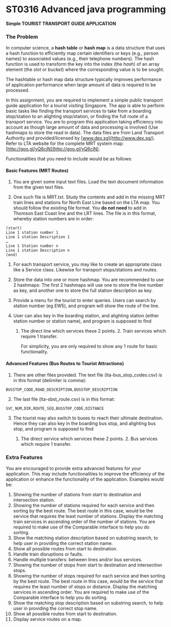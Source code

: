 

# ST0316 Advanced java programming

**Simple TOURIST TRANSPORT GUIDE APPLICATION**

### The Problem

In computer science, a **hash table** or **hash map** is a data structure that uses a hash function to efficiently map certain identifiers or keys (e.g., person names) to associated values (e.g., their telephone numbers). The hash function is used to transform the key into the index (the _hash_) of an array element (the _slot_ or _bucket_) where the corresponding value is to be sought.

The hashtable or hash map data structure typically improves performance of application performance when large amount of data is required to be processed.

In this assignment, you are required to implement a simple public transport guide application for a tourist visiting Singapore. The app is able to perform basic tasks like finding the transport services to take from a boarding stop/station to an alighting stop/station, or finding the full route of a transport service. You are to program this application taking efficiency into account as though large amount of data and processing is involved (Use hashmaps to store the read in data). The data files are from Land Transport Authority and provided/licensed by [www.dex.sg](http://www.dex.sg/).  Refer to LTA website for the complete MRT system map: [http://goo.gl/yQ6ciN](http://goo.gl/yQ6ciN).

Functionalities that you need to include would be as follows:

#### Basic Features (MRT Routes)

1. You are given some input text files. Load the text document information from the given text files.

2. One such file is MRT.txt. Study the contents and add in the missing MRT train lines and stations for North East Line based on the LTA map. You should follow the existing file format. You **do not need** to add in Thomson East Coast line and the LRT lines. The file is in this format, whereby station numbers are in order:

```
(start)
Line 1 station number 1
Line 1 station Description 1
…
Line 1 Station number n
Line 1 station Description n
(end)
```

1. For each transport service, you may like to create an appropriate class like a Service class. Likewise for transport stops/stations and routes.

2. Store the data into one or more hashmap. You are recommended to use 2 hashmaps: The first 2 hashmaps will use one to store the line number as key, and another one to store the full station description as key.

3. Provide a menu for the tourist to enter queries. Users can search by station number (eg EW5), and program will show the route of the line.

4. User can also key in the boarding station, and alighting station (either station number or station name), and program is supposed to find
	1. The direct line which services these 2 points.
		2. Train services which require 1 transfer.

		For simplicity, you are only required to show any 1 route for basic functionality.

#### Advanced Features (Bus Routes to Tourist Attractions)

1. There are other files provided. The text file (lta-bus\_stop\_codes.csv) is in this format (delimiter is comma):

`BUSSTOP_CODE,ROAD_DESCRIPTION,BUSSTOP_DESCRIPTION`

2. The last file (lta-sbst\_route.csv) is in this format:

`SVC_NUM,DIR,ROUTE_SEQ,BUSSTOP_CODE,DISTANCE`

3. The tourist may also switch to buses to reach their ultimate destination. Hence they can also key in the boarding bus stop, and alighting bus stop, and program is supposed to find

	1. The direct service which services these 2 points.
		2. Bus services which require 1 transfer.

### Extra Features
You are encouraged to provide extra advanced features for your application. This may include functionalities to improve the efficiency of the application or enhance the functionality of the application. Examples would be:

1. Showing the number of stations from start to destination and intersection station.
2. Showing the number of stations required for each service and then sorting by the best route. The best route in this case, would be the service that requires the least number of stations. Display the matching train services in ascending order of the number of stations. You are required to make use of the Comparable interface to help you do sorting.
3. Show the matching station description based on substring search, to help user in providing the correct station name.
4. Show all possible routes from start to destination.
5. Handle train disruptions or faults.
6. Handle multiple transfers: between lines and/or bus services.
7. Showing the number of stops from start to destination and intersection stops.
8. Showing the number of stops required for each service and then sorting by the best route. The best route in this case, would be the service that requires the least number of stops or distance. Display the matching services in ascending order. You are required to make use of the Comparable interface to help you do sorting.
9. Show the matching stop description based on substring search, to help user in providing the correct stop name.
10. Show all possible routes from start to destination.
11. Display service routes on a map.
